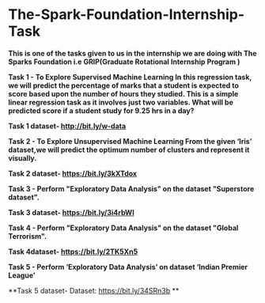 # The-Spark-Foundation-Internship-Task
**This is one of the tasks given to us in the internship we are doing with The Sparks Foundation i.e GRIP(Graduate Rotational Internship Program )**

**Task 1 - To Explore Supervised Machine Learning In this regression task, we will predict the percentage of marks that a student is expected to score based upon the number of hours they studied. This is a simple linear regression task as it involves just two variables. What will be predicted score if a student study for 9.25 hrs in a day?**

**Task 1 dataset- http://bit.ly/w-data**

**Task 2 - To Explore Unsupervised Machine Learning From the given ‘Iris’ dataset,we will predict the optimum number of clusters and represent it visually.**

**Task 2 dataset- https://bit.ly/3kXTdox**

**Task 3 - Perform "Exploratory Data Analysis" on the dataset "Superstore dataset".**

**Task 3 dataset- https://bit.ly/3i4rbWl**

**Task 4 - Perform "Exploratory Data Analysis" on the dataset "Global Terrorism".**

**Task 4dataset-  https://bit.ly/2TK5Xn5**

**Task 5 - Perform ‘Exploratory Data Analysis’ on dataset ‘Indian Premier League’**

**Task 5 dataset-  Dataset: https://bit.ly/34SRn3b **
